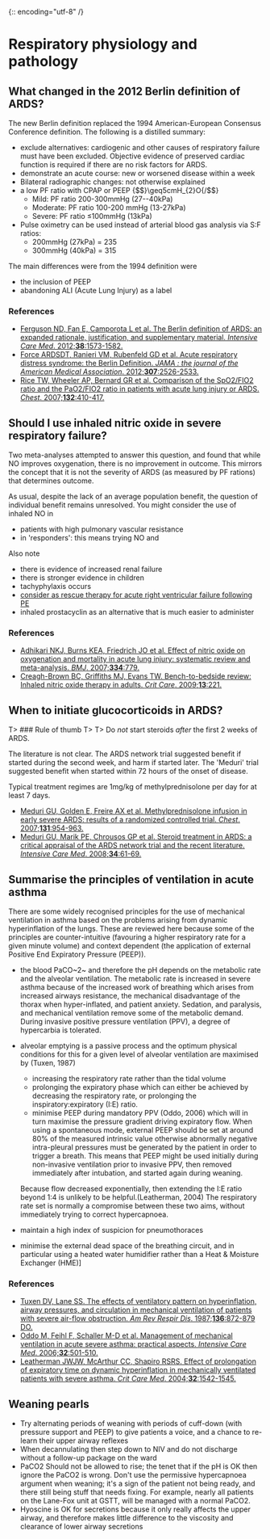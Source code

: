 {:: encoding="utf-8" /}

# Respiratory physiology and pathology

## What changed in the 2012 Berlin definition of ARDS?

The new Berlin definition replaced the 1994 American-European Consensus Conference definition. The following is a distilled summary:

- exclude alternatives: cardiogenic and other causes of respiratory failure must have been excluded. Objective evidence of preserved cardiac function is required if there are no risk factors for ARDS.
- demonstrate an acute course: new or worsened disease within a week
- Bilateral radiographic changes: not otherwise explained
- a low PF ratio with CPAP or PEEP {$$}\geq5cmH_{2}O{/$$}
    + Mild: PF ratio 200-300mmHg (27--40kPa)
    + Moderate: PF ratio 100-200 mmHg (13-27kPa)
    + Severe: PF ratio ≤100mmHg (13kPa)
- Pulse oximetry can be used instead of arterial blood gas analysis via S:F ratios:
    + 200mmHg (27kPa) = 235
    + 300mmHg (40kPa) = 315

The main differences were from the 1994 definition were

- the inclusion of PEEP
- abandoning ALI (Acute Lung Injury) as a label

### References

- [Ferguson ND, Fan E, Camporota L et al. The Berlin definition of ARDS: an expanded rationale, justification, and supplementary material. *Intensive Care Med*. 2012;**38**:1573-1582.](http://dx.doi.org/10.1007/s00134-012-2682-1)
- [Force ARDSDT, Ranieri VM, Rubenfeld GD et al. Acute respiratory distress syndrome: the Berlin Definition. *JAMA : the journal of the American Medical Association*. 2012;**307**:2526-2533.](http://dx.doi.org/10.1001/jama.2012.5669)
- [Rice TW, Wheeler AP, Bernard GR et al. Comparison of the SpO2/FIO2 ratio and the PaO2/FIO2 ratio in patients with acute lung injury or ARDS. *Chest*. 2007;**132**:410-417.](http://dx.doi.org/10.1378/chest.07-0617)


## Should I use inhaled nitric oxide in severe respiratory failure?

Two meta-analyses attempted to answer this question, and found that while NO improves oxygenation, there is no improvement in outcome. This mirrors the concept that it is not the severity of ARDS (as measured by PF rations) that determines outcome.

As usual, despite the lack of an average population benefit, the question of individual benefit remains unresolved. You might consider the use of inhaled NO in

- patients with high pulmonary vascular resistance
- in 'responders': this means trying NO and

Also note

- there is evidence of increased renal failure
- there is stronger evidence in children
- tachyphylaxis occurs
- [consider as rescue therapy for acute right ventricular failure following PE](http://www.ncbi.nlm.nih.gov/pubmed/16598645)
- inhaled prostacyclin as an alternative that is much easier to administer


### References

- [Adhikari NKJ, Burns KEA, Friedrich JO et al. Effect of nitric oxide on oxygenation and mortality in acute lung injury: systematic review and meta-analysis. *BMJ*. 2007;**334**:779.](http://dx.doi.org/10.1136/bmj.39139.716794.55)
- [Creagh-Brown BC, Griffiths MJ, Evans TW. Bench-to-bedside review: Inhaled nitric oxide therapy in adults. *Crit Care*. 2009;**13**:221.](http://dx.doi.org/10.1186/cc7734)


## When to initiate glucocorticoids in ARDS?

T> ### Rule of thumb
T>
T> Do _not_ start steroids _after_ the first 2 weeks of ARDS.


The literature is not clear. The ARDS network trial suggested benefit if started during the second week, and harm if started later. The 'Meduri' trial suggested benefit when started within 72 hours of the onset of disease.

Typical treatment regimes are 1mg/kg of methylprednisolone per day for at least 7 days.

- [Meduri GU, Golden E, Freire AX et al. Methylprednisolone infusion in early severe ARDS: results of a randomized controlled trial. *Chest*. 2007;**131**:954-963.](http://dx.doi.org/10.1378/chest.06-2100)
- [Meduri GU, Marik PE, Chrousos GP et al. Steroid treatment in ARDS: a critical appraisal of the ARDS network trial and the recent literature. *Intensive Care Med*. 2008;**34**:61-69.](http://dx.doi.org/10.1007/s00134-007-0933-3)


## Summarise the principles of ventilation in acute asthma

There are some widely recognised principles for the use of mechanical ventilation in asthma based on the problems arising from dynamic hyperinflation of the lungs. These are reviewed here because some of the principles are counter-intuitive (favouring a higher respiratory rate for a given minute volume) and context dependent (the application of external Positive End Expiratory Pressure (PEEP)).

- the blood PaCO~2~ and therefore the pH depends on the metabolic rate and the alveolar ventilation. The metabolic rate is increased in severe asthma because of the increased work of breathing which arises from increased airways resistance, the mechanical disadvantage of the thorax when hyper-inflated, and patient anxiety. Sedation, and paralysis, and mechanical ventilation remove some of the metabolic demand. During invasive positive pressure ventilation (PPV), a degree of hypercarbia is tolerated.

- alveolar emptying is a passive process and the optimum physical conditions for this for a given level of alveolar ventilation are maximised by (Tuxen, 1987)

    - increasing the respiratory rate rather than the tidal volume
    - prolonging the expiratory phase which can either be achieved by decreasing the respiratory rate, or prolonging the inspiratory:expiratory (I:E) ratio.
    - minimise PEEP during mandatory PPV (Oddo, 2006) which will in turn maximise the pressure gradient driving expiratory flow. When using a spontaneous mode, external PEEP should be set at around 80% of the measured intrinsic value otherwise abnormally negative intra-pleural pressures must be generated by the patient in order to trigger a breath. This means that PEEP might be used initially during non-invasive ventilation prior to invasive PPV, then removed immediately after intubation, and started again during weaning.

    Because flow decreased exponentially, then extending the I:E ratio beyond 1:4 is unlikely to be helpful.(Leatherman, 2004)  The respiratory rate set is normally a compromise between these two aims, without immediately trying to correct hypercapnoea.

- maintain a high index of suspicion for pneumothoraces
- minimise the external dead space of the breathing circuit, and in particular using a heated water humidifier rather than a Heat & Moisture Exchanger (HME)]

### References

- [Tuxen DV, Lane SS. The effects of ventilatory pattern on hyperinflation, airway pressures, and circulation in mechanical ventilation of patients with severe air-flow obstruction. *Am Rev Respir Dis*. 1987;**136**:872-879 DO.](http://dx.doi.org/10.1164/ajrccm/136.4.872)
- [Oddo M, Feihl F, Schaller M-D et al. Management of mechanical ventilation in acute severe asthma: practical aspects. *Intensive Care Med*. 2006;**32**:501-510.](http://dx.doi.org/10.1007/s00134-005-0045-x)
- [Leatherman JWJW, McArthur CC, Shapiro RSRS. Effect of prolongation of expiratory time on dynamic hyperinflation in mechanically ventilated patients with severe asthma. *Crit Care Med*. 2004;**32**:1542-1545.](http://dx.doi.org/10.1097/01.CCM.0000130993.43076.20)

## Weaning pearls

- Try alternating periods of weaning with periods of cuff-down (with pressure support and PEEP) to give patients a voice, and a chance to re-learn their upper airway reflexes
- When decannulating then step down to NIV and do not discharge without a follow-up package on the ward
- PaCO2 Should not be allowed to rise; the tenet that if the pH is OK then ignore the PaCO2 is wrong. Don't use the permissive hypercapnoea argument when weaning; it's a sign of the patient not being ready, and there still being stuff that needs fixing. For example, nearly all patients on the Lane-Fox unit at GSTT, will be managed with a normal PaCO2.
- Hyoscine is OK for secretions because it only really affects the upper airway, and therefore makes little difference to the viscosity and clearance of lower airway secretions

